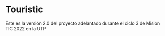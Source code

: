 # Touristic
Este es la versión 2.0 del proyecto adelantado durante el ciclo 3 de Mision TIC 2022 en la UTP
